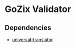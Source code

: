 # GoZix Validator

## Dependencies

* [universal-translator](https://github.com/gozix/universal-translator)
